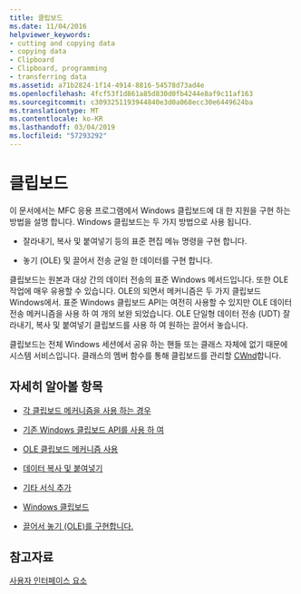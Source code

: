 ```yaml
---
title: 클립보드
ms.date: 11/04/2016
helpviewer_keywords:
- cutting and copying data
- copying data
- Clipboard
- Clipboard, programming
- transferring data
ms.assetid: a71b2824-1f14-4914-8816-54578d73ad4e
ms.openlocfilehash: 4fcf53f1d861a85d830d0fb4244e8af9c11af163
ms.sourcegitcommit: c3093251193944840e3d0a068ecc30e6449624ba
ms.translationtype: MT
ms.contentlocale: ko-KR
ms.lasthandoff: 03/04/2019
ms.locfileid: "57293292"
---
```

# <a name="clipboard"></a>클립보드

이 문서에서는 MFC 응용 프로그램에서 Windows 클립보드에 대 한 지원을 구현 하는 방법을 설명 합니다. Windows 클립보드는 두 가지 방법으로 사용 됩니다.

- 잘라내기, 복사 및 붙여넣기 등의 표준 편집 메뉴 명령을 구현 합니다.

- 놓기 (OLE) 및 끌어서 전송 균일 한 데이터를 구현 합니다.

클립보드는 원본과 대상 간의 데이터 전송의 표준 Windows 메서드입니다. 또한 OLE 작업에 매우 유용할 수 있습니다. OLE의 되면서 메커니즘은 두 가지 클립보드 Windows에서. 표준 Windows 클립보드 API는 여전히 사용할 수 있지만 OLE 데이터 전송 메커니즘을 사용 하 여 개의 보완 되었습니다. OLE 단일형 데이터 전송 (UDT) 잘라내기, 복사 및 붙여넣기 클립보드를 사용 하 여 원하는 끌어서 놓습니다.

클립보드는 전체 Windows 세션에서 공유 하는 핸들 또는 클래스 자체에 없기 때문에 시스템 서비스입니다. 클래스의 멤버 함수를 통해 클립보드를 관리할 [CWnd](../mfc/reference/cwnd-class.md)합니다.

## <a name="what-do-you-want-to-know-more-about"></a>자세히 알아볼 항목

- [각 클립보드 메커니즘을 사용 하는 경우](../mfc/clipboard-when-to-use-each-clipboard-mechanism.md)

- [기존 Windows 클립보드 API를 사용 하 여](../mfc/clipboard-using-the-windows-clipboard.md)

- [OLE 클립보드 메커니즘 사용](../mfc/clipboard-using-the-ole-clipboard-mechanism.md)

- [데이터 복사 및 붙여넣기](../mfc/clipboard-copying-and-pasting-data.md)

- [기타 서식 추가](../mfc/clipboard-adding-other-formats.md)

- [Windows 클립보드](https://msdn.microsoft.com/library/ms648709)

- [끌어서 놓기 (OLE)를 구현합니다.](../mfc/drag-and-drop-ole.md)

## <a name="see-also"></a>참고자료

[사용자 인터페이스 요소](../mfc/user-interface-elements-mfc.md)
